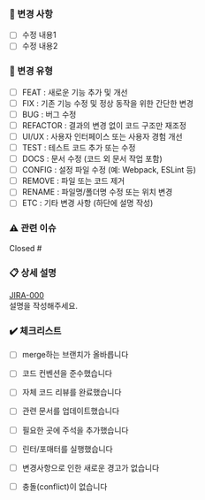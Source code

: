 ### 📱 변경 사항
<!-- 이 PR에서 수정한 내용을 간단히 설명해주세요 -->
- [ ] 수정 내용1
- [ ] 수정 내용2

### 🔧 변경 유형
<!-- 해당하는 항목에 [x] 표시해주세요 -->
- [ ] FEAT : 새로운 기능 추가 및 개선
- [ ] FIX : 기존 기능 수정 및 정상 동작을 위한 간단한 변경
- [ ] BUG : 버그 수정
- [ ] REFACTOR : 결과의 변경 없이 코드 구조만 재조정
- [ ] UI/UX : 사용자 인터페이스 또는 사용자 경험 개선
- [ ] TEST : 테스트 코드 추가 또는 수정
- [ ] DOCS : 문서 수정 (코드 외 문서 작업 포함)
- [ ] CONFIG : 설정 파일 수정 (예: Webpack, ESLint 등)
- [ ] REMOVE : 파일 또는 코드 제거
- [ ] RENAME : 파일명/폴더명 수정 또는 위치 변경
- [ ] ETC : 기타 변경 사항 (하단에 설명 작성)

### ⚠️ 관련 이슈
<!-- 이슈번호를 적으면 해당 issue가 close됩니다. 예) Closed #123 -->
Closed #

### 📋 상세 설명
<!-- 변경사항에 대한 자세한 설명을 작성해주세요 -->  
<!-- [EDFE-108](https://ghostpass.atlassian.net/browse/EDFE-108) -->  
[JIRA-000](jira-url)  
설명을 작성해주세요.

### ✔️ 체크리스트
- [ ] merge하는 브랜치가 올바릅니다
- [ ] 코드 컨벤션을 준수했습니다
- [ ] 자체 코드 리뷰를 완료했습니다  
- [ ] 관련 문서를 업데이트했습니다
- [ ] 필요한 곳에 주석을 추가했습니다
- [ ] 린터/포매터를 실행했습니다
- [ ] 변경사항으로 인한 새로운 경고가 없습니다
- [ ] 충돌(conflict)이 없습니다

 
